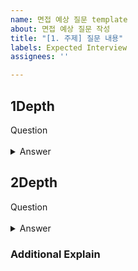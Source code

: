 ```yaml
---
name: 면접 예상 질문 template
about: 면접 예상 질문 작성
title: "[1. 주제] 질문 내용"
labels: Expected Interview
assignees: ''

---
```


## 1Depth
<div>Question</div>

</br>
<details>
<summary>Answer</summary>
  설명
</details>

## 2Depth

<div>Question</div>

</br>
<details>
<summary>Answer</summary>
  설명
</details>

### Additional Explain
